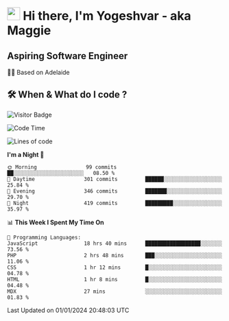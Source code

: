 <h1><img src="https://emojis.slackmojis.com/emojis/images/1531849430/4246/blob-sunglasses.gif?1531849430" width="30"/> Hi there, I'm Yogeshvar - aka Maggie</h1>

## Aspiring Software Engineer
🏂🏻  Based on Adelaide 

## 🛠 When & What do I code ?  

![Visitor Badge](https://visitor-badge.feriirawann.repl.co?username=yogeshvar&repo=yogeshvar&label=Visitors&style=plastic&color=%23457BFF&contentType=svg)

<!--START_SECTION:waka-->
![Code Time](http://img.shields.io/badge/Code%20Time-2%2C486%20hrs%2010%20mins-blue)

![Lines of code](https://img.shields.io/badge/From%20Hello%20World%20I%27ve%20Written-4.0%20million%20lines%20of%20code-blue)

**I'm a Night 🦉** 

```text
🌞 Morning                99 commits          ██░░░░░░░░░░░░░░░░░░░░░░░   08.50 % 
🌆 Daytime                301 commits         ██████░░░░░░░░░░░░░░░░░░░   25.84 % 
🌃 Evening                346 commits         ███████░░░░░░░░░░░░░░░░░░   29.70 % 
🌙 Night                  419 commits         █████████░░░░░░░░░░░░░░░░   35.97 % 
```


📊 **This Week I Spent My Time On** 

```text
💬 Programming Languages: 
JavaScript               18 hrs 40 mins      ██████████████████░░░░░░░   73.56 % 
PHP                      2 hrs 48 mins       ███░░░░░░░░░░░░░░░░░░░░░░   11.06 % 
CSS                      1 hr 12 mins        █░░░░░░░░░░░░░░░░░░░░░░░░   04.78 % 
HTML                     1 hr 8 mins         █░░░░░░░░░░░░░░░░░░░░░░░░   04.48 % 
MDX                      27 mins             ░░░░░░░░░░░░░░░░░░░░░░░░░   01.83 % 
```


 Last Updated on 01/01/2024 20:48:03 UTC
<!--END_SECTION:waka-->

